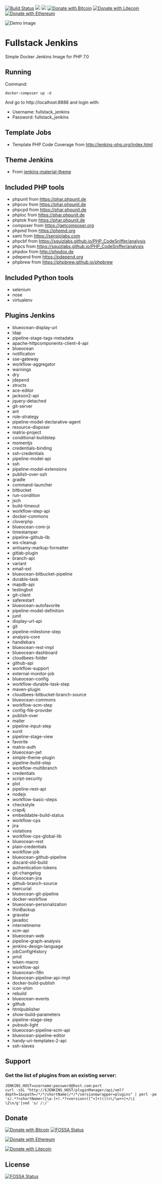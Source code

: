 [![Build Status](https://travis-ci.org/vietdien2005/fullstack-jenkins.svg?branch=master)](https://travis-ci.org/vietdien2005/fullstack-jenkins) [![](https://images.microbadger.com/badges/image/vietdien2005/fullstack_jenkins_alpine.svg)](https://microbadger.com/images/vietdien2005/fullstack_jenkins_alpine) [![](https://images.microbadger.com/badges/version/vietdien2005/fullstack_jenkins_alpine.svg)](https://microbadger.com/images/vietdien2005/fullstack_jenkins_alpine) [![Donate with Bitcoin](https://en.cryptobadges.io/badge/micro/1KKeoHcvfErak1bQq92uDuCXmcpEtT2ufE)](https://en.cryptobadges.io/donate/1KKeoHcvfErak1bQq92uDuCXmcpEtT2ufE) [![Donate with Litecoin](https://en.cryptobadges.io/badge/micro/LKqoLFQnxjY672rKjCk1NhXiCoDLcQDtnz)](https://en.cryptobadges.io/donate/LKqoLFQnxjY672rKjCk1NhXiCoDLcQDtnz) [![Donate with Ethereum](https://en.cryptobadges.io/badge/micro/0x93c1D92d120861C9Bc6b1A3aa90809e4da2c0D68)](https://en.cryptobadges.io/donate/0x93c1D92d120861C9Bc6b1A3aa90809e4da2c0D68)

![Demo Image](https://raw.githubusercontent.com/vietdien2005/fullstack-jenkins/master/image.png)

# Fullstack Jenkins

Simple Docker Jenkins Image for PHP 7.0

## Running

Command:

	docker-composer up -d

And go to http://localhost:8888 and login with:

- Username: fullstack_jenkins
- Password: fullstack_jenkins

## Template Jobs

- Template PHP Code Coverage from <http://jenkins-php.org/index.html>

## Theme Jenkins 

- From [jenkins-material-theme](https://github.com/afonsof/jenkins-material-theme)

## Included PHP tools

- phpunit from <https://phar.phpunit.de>
- phpcov from <https://phar.phpunit.de>
- phpcpd from <https://phar.phpunit.de>
- phploc from <https://phar.phpunit.de>
- phptok from <https://phar.phpunit.de>
- composer from <https://getcomposer.org>
- phpmd from <https://phpmd.org>
- sami from <https://sensiolabs.com>
- phpcbf from <https://squizlabs.github.io/PHP_CodeSniffer/analysis>
- phpcs from <https://squizlabs.github.io/PHP_CodeSniffer/analysis>
- phpdox from <http://phpdox.de>
- pdepend from <https://pdepend.org>
- phpbrew from <https://phpbrew.github.io/phpbrew>

## Included Python tools

- selenium
- nose
- virtualenv

## Plugins Jenkins

- blueocean-display-url
- ldap
- pipeline-stage-tags-metadata
- apache-httpcomponents-client-4-api
- blueocean
- notification
- sse-gateway
- workflow-aggregator
- warnings
- dry
- jdepend
- structs
- ace-editor
- jackson2-api
- jquery-detached
- git-server
- ant
- role-strategy
- pipeline-model-declarative-agent
- resource-disposer
- matrix-project
- conditional-buildstep
- momentjs
- credentials-binding
- ssh-credentials
- pipeline-model-api
- ssh
- pipeline-model-extensions
- publish-over-ssh
- gradle
- command-launcher
- bitbucket
- run-condition
- jsch
- build-timeout
- workflow-step-api
- docker-commons
- cloverphp
- blueocean-core-js
- timestamper
- pipeline-github-lib
- ws-cleanup
- antisamy-markup-formatter
- gitlab-plugin
- branch-api
- variant
- email-ext
- blueocean-bitbucket-pipeline
- durable-task
- mapdb-api
- testingbot
- git-client
- saferestart
- blueocean-autofavorite
- pipeline-model-definition
- junit
- display-url-api
- git
- pipeline-milestone-step
- analysis-core
- handlebars
- blueocean-rest-impl
- blueocean-dashboard
- cloudbees-folder
- github-api
- workflow-support
- external-monitor-job
- blueocean-config
- workflow-durable-task-step
- maven-plugin
- cloudbees-bitbucket-branch-source
- blueocean-commons
- workflow-scm-step
- config-file-provider
- publish-over
- mailer
- pipeline-input-step
- xunit
- pipeline-stage-view
- favorite
- matrix-auth
- blueocean-jwt
- simple-theme-plugin
- pipeline-build-step
- workflow-multibranch
- credentials
- script-security
- plot
- pipeline-rest-api
- nodejs
- workflow-basic-steps
- checkstyle
- crap4j
- embeddable-build-status
- workflow-cps
- jira
- violations
- workflow-cps-global-lib
- blueocean-rest
- plain-credentials
- workflow-job
- blueocean-github-pipeline
- discard-old-build
- authentication-tokens
- git-changelog
- blueocean-jira
- github-branch-source
- mercurial
- blueocean-git-pipeline
- docker-workflow
- blueocean-personalization
- thinBackup
- gravatar
- javadoc
- internetmeme
- scm-api
- blueocean-web
- pipeline-graph-analysis
- jenkins-design-language
- jobConfigHistory
- pmd
- token-macro
- workflow-api
- blueocean-i18n
- blueocean-pipeline-api-impl
- docker-build-publish
- icon-shim
- rebuild
- blueocean-events
- github
- htmlpublisher
- show-build-parameters
- pipeline-stage-step
- pubsub-light
- blueocean-pipeline-scm-api
- blueocean-pipeline-editor
- handy-uri-templates-2-api
- ssh-slaves

## Support
### Get the list of plugins from an existing server:

	JENKINS_HOST=username:password@host.com:port
	curl -sSL "http://$JENKINS_HOST/pluginManager/api/xml?depth=1&xpath=/*/*/shortName|/*/*/version&wrapper=plugins" | perl -pe 's/.*?<shortName>([\w-]+).*?<version>([^<]+)()(<\/\w+>)+/\1 \2\n/g'|sed 's/ /:/'

## Donate

[![Donate with Bitcoin](https://en.cryptobadges.io/badge/big/1KKeoHcvfErak1bQq92uDuCXmcpEtT2ufE)](https://en.cryptobadges.io/donate/1KKeoHcvfErak1bQq92uDuCXmcpEtT2ufE)
[![FOSSA Status](https://app.fossa.io/api/projects/git%2Bgithub.com%2Fvietdien2005%2Ffullstack-jenkins.svg?type=shield)](https://app.fossa.io/projects/git%2Bgithub.com%2Fvietdien2005%2Ffullstack-jenkins?ref=badge_shield)

[![Donate with Ethereum](https://en.cryptobadges.io/badge/big/0x93c1D92d120861C9Bc6b1A3aa90809e4da2c0D68)](https://en.cryptobadges.io/donate/0x93c1D92d120861C9Bc6b1A3aa90809e4da2c0D68)

[![Donate with Litecoin](https://en.cryptobadges.io/badge/big/LKqoLFQnxjY672rKjCk1NhXiCoDLcQDtnz?showBalance=true)](https://en.cryptobadges.io/donate/LKqoLFQnxjY672rKjCk1NhXiCoDLcQDtnz)


## License
[![FOSSA Status](https://app.fossa.io/api/projects/git%2Bgithub.com%2Fvietdien2005%2Ffullstack-jenkins.svg?type=large)](https://app.fossa.io/projects/git%2Bgithub.com%2Fvietdien2005%2Ffullstack-jenkins?ref=badge_large)